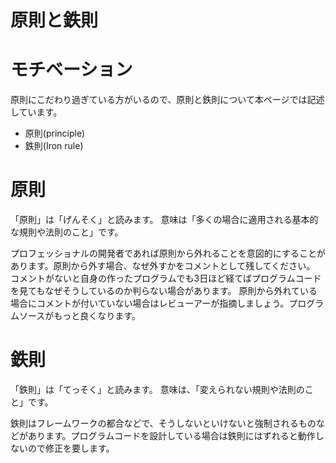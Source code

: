原則と鉄則
=====
# モチベーション
原則にこだわり過ぎている方がいるので、原則と鉄則について本ページでは記述しています。
* 原則(principle)
* 鉄則(Iron rule)

# 原則
「原則」は「げんそく」と読みます。
意味は「多くの場合に適用される基本的な規則や法則のこと」です。

プロフェッショナルの開発者であれば原則から外れることを意図的にすることがあります。原則から外す場合、なぜ外すかをコメントとして残してください。
コメントがないと自身の作ったプログラムでも3日ほど経てばプログラムコードを見てもなぜそうしているのか判らない場合があります。
原則から外れている場合にコメントが付いていない場合はレビューアーが指摘しましょう。プログラムソースがもっと良くなります。

# 鉄則
「鉄則」は「てっそく」と読みます。
意味は、「変えられない規則や法則のこと」です。

鉄則はフレームワークの都合などで、そうしないといけないと強制されるものなどがあります。プログラムコードを設計している場合は鉄則にはずれると動作しないので修正を要します。